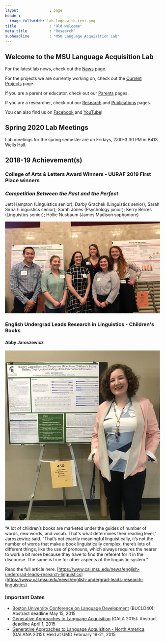 ```yaml
---
layout              : page
header:
  image_fullwidth: lab-logo-with-text.png
title               : "Old welcome"
meta_title          : "Research"
subheadline         : "MSU Language Acquisition Lab"
---
```



## Welcome to the MSU Language Acquisition Lab

For the latest lab news, check out the [News](https://msuacquisition.wordpress.com/news/ "News") page.

For the projects we are currently working on, check out the [Current Projects](https://msuacquisition.wordpress.com/about/current-projects/) page.

If you are a parent or educator, check out our [Parents](https://msuacquisition.wordpress.com/parents/ "Parents") pages.

If you are a researcher, check out our [Research](https://msuacquisition.wordpress.com/about/ "Research") and [Publications](https://msuacquisition.wordpress.com/publications/ "Publications") pages.

You can also find us on [Facebook](https://www.facebook.com/MSULanguageAcquisitionLab) and [YouTube](https://www.youtube.com/channel/UCBBleHS7UozXfBu5P2MhTIA)!

## Spring 2020 Lab Meetings

Lab meetings for the spring semester are on Fridays, 2:00-3:30 PM in B413 Wells Hall.

## 2018-19 Achievement(s)

### **College of Arts & Letters Award Winners - UURAF 2019 First Place winners**

### _**Competition Between the Past and the Perfect**_ 

Jett Hampton (Linguistics senior); Darby Grachek (Linguistics senior); Sarah Sirna (Linguistics senior); Sarah Jones (Psychology junior); Kerry Berres (Linguistics senior); Hollie Nusbaum (James Madison sophomore)

![perfectgroupATuuraft](assets/images/perfectgroupatuuraft-e1559521647431.jpg)

### English Undergrad **Leads Research in Linguistics - Children's Books**

#### **Abby Jaroszewicz**

![jaroszewicz_uuraf](assets/images/jaroszewicz_uuraf.jpg)

“A lot of children’s books are marketed under the guides of number of words, new words, and vocab. That's what determines their reading level,” Jaroszewicz said. “That’s not exactly meaningful linguistically, it’s not the number of words that make a book linguistically complex, there’s lots of different things, like the use of pronouns, which always requires the hearer to work a bit more because they have to find the referent for it in the discourse. The same is true for other aspects of the linguistic system.”

Read the full article here. [https://www.cal.msu.edu/news/english-undergrad-leads-research-linguistics](https://www.cal.msu.edu/news/english-undergrad-leads-research-linguistics)

### Important Dates

- [Boston University Conference on Language Development](https://www.bu.edu/bucld/) (BUCLD40): Abstract deadline May 15, 2015
- [Generative Approaches to Language Acquisition](https://www.gala2015.univ-nantes.fr/96050731/1/fiche___pagelibre/&RH=1416396163857&RF=1416396130982 "GALA") (GALA 2015): Abstract deadline April 1, 2015
- [Generative Approaches to Language Acquisition - North America](https://sites.google.com/site/2015galana/) (GALANA 2015): Held at UMD February 19-21, 2015
